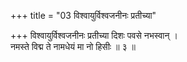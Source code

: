 +++
title = "03 विश्वायुर्विश्वजनीनः प्रतीच्या"

+++
विश्वायुर्विश्वजनीनः प्रतीच्या दिशः पवसे नभस्वान् ।  
नमस्ते विद्म ते नामधेयं मा नो हिसीः ॥ ३ ॥